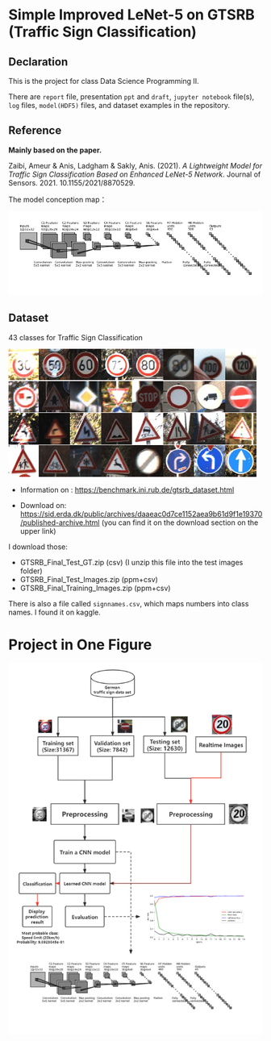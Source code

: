 # Simple Improved LeNet-5 on GTSRB (Traffic Sign Classification)

## Declaration

This is the project for class Data Science Programming II.

There are `report` file, presentation `ppt` and `draft`, `jupyter notebook` file(s), `log` files, `model(HDF5)` files, and dataset examples in the repository.

## Reference

**Mainly based on the paper.**

Zaibi, Ameur & Anis, Ladgham & Sakly, Anis. (2021). *A Lightweight Model for Traffic Sign Classification Based on Enhanced LeNet-5 Network*. Journal of Sensors. 2021. 10.1155/2021/8870529.

The model conception map：

![](https://github.com/ElementQi/Improved-LeNet-5-on-GTSRB/raw/main/convnet_fig.png)

## Dataset

43 classes for Traffic Sign Classification

![](https://github.com/ElementQi/Improved-LeNet-5-on-GTSRB/raw/main/Overview-of-the-GTSRB-Dataset.ppm)

+ Information on : https://benchmark.ini.rub.de/gtsrb_dataset.html

+ Download on: https://sid.erda.dk/public/archives/daaeac0d7ce1152aea9b61d9f1e19370/published-archive.html (you can find it on the download section on the upper link)

I download those:

+ GTSRB_Final_Test_GT.zip (csv) (I unzip this file into the test images folder)
+ GTSRB_Final_Test_Images.zip (ppm+csv)
+ GTSRB_Final_Training_Images.zip (ppm+csv)

There is also a file called `signnames.csv`, which maps numbers into class names. I found it on kaggle.

# Project in One Figure

![](https://github.com/ElementQi/Improved-LeNet-5-on-GTSRB/raw/main/procedure.png)